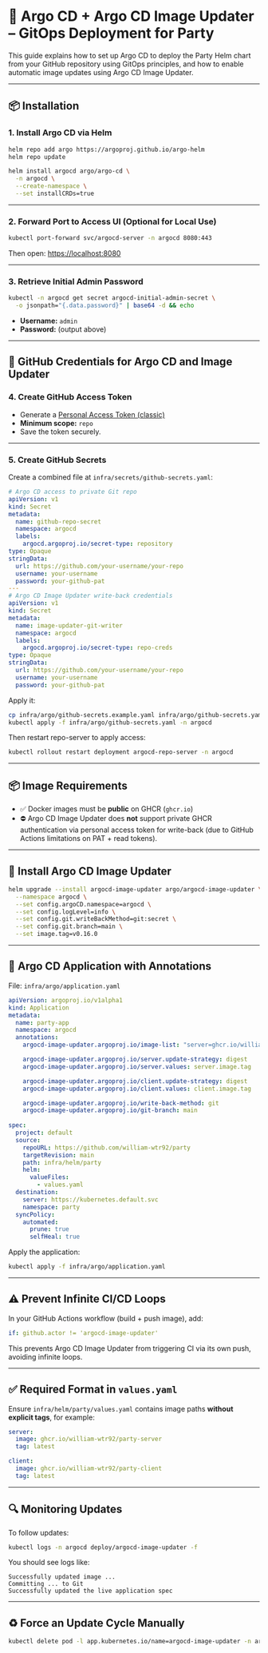 # 🚀 Argo CD + Argo CD Image Updater – GitOps Deployment for Party

This guide explains how to set up Argo CD to deploy the Party Helm chart from your GitHub repository using GitOps principles, and how to enable automatic image updates using Argo CD Image Updater.

---

## 📦 Installation

### 1. Install Argo CD via Helm

```bash
helm repo add argo https://argoproj.github.io/argo-helm
helm repo update

helm install argocd argo/argo-cd \
  -n argocd \
  --create-namespace \
  --set installCRDs=true
```

---

### 2. Forward Port to Access UI (Optional for Local Use)

```bash
kubectl port-forward svc/argocd-server -n argocd 8080:443
```
Then open: [https://localhost:8080](https://localhost:8080)

---

### 3. Retrieve Initial Admin Password

```bash
kubectl -n argocd get secret argocd-initial-admin-secret \
  -o jsonpath="{.data.password}" | base64 -d && echo
```
- **Username:** `admin`
- **Password:** (output above)

---

## 🔐 GitHub Credentials for Argo CD and Image Updater

### 4. Create GitHub Access Token

- Generate a [Personal Access Token (classic)](https://github.com/settings/tokens)
- **Minimum scope:** `repo`
- Save the token securely.

---

### 5. Create GitHub Secrets

Create a combined file at `infra/secrets/github-secrets.yaml`:

```yaml
# Argo CD access to private Git repo
apiVersion: v1
kind: Secret
metadata:
  name: github-repo-secret
  namespace: argocd
  labels:
    argocd.argoproj.io/secret-type: repository
type: Opaque
stringData:
  url: https://github.com/your-username/your-repo
  username: your-username
  password: your-github-pat
---
# Argo CD Image Updater write-back credentials
apiVersion: v1
kind: Secret
metadata:
  name: image-updater-git-writer
  namespace: argocd
  labels:
    argocd.argoproj.io/secret-type: repo-creds
type: Opaque
stringData:
  url: https://github.com/your-username/your-repo
  username: your-username
  password: your-github-pat
```

Apply it:

```bash
cp infra/argo/github-secrets.example.yaml infra/argo/github-secrets.yaml
kubectl apply -f infra/argo/github-secrets.yaml -n argocd
```

Then restart repo-server to apply access:

```bash
kubectl rollout restart deployment argocd-repo-server -n argocd
```

---

## 📦 Image Requirements

- ✅ Docker images must be **public** on GHCR (`ghcr.io`)
- ⛔ Argo CD Image Updater does **not** support private GHCR authentication via personal access token for write-back (due to GitHub Actions limitations on PAT + read tokens).

---

## 🔁 Install Argo CD Image Updater

```bash
helm upgrade --install argocd-image-updater argo/argocd-image-updater \
  --namespace argocd \
  --set config.argoCD.namespace=argocd \
  --set config.logLevel=info \
  --set config.git.writeBackMethod=git:secret \
  --set config.git.branch=main \
  --set image.tag=v0.16.0
```

---

## 🔧 Argo CD Application with Annotations

File: `infra/argo/application.yaml`

```yaml
apiVersion: argoproj.io/v1alpha1
kind: Application
metadata:
  name: party-app
  namespace: argocd
  annotations:
    argocd-image-updater.argoproj.io/image-list: "server=ghcr.io/william-wtr92/party-server:latest,client=ghcr.io/william-wtr92/party-client:latest"

    argocd-image-updater.argoproj.io/server.update-strategy: digest
    argocd-image-updater.argoproj.io/server.values: server.image.tag

    argocd-image-updater.argoproj.io/client.update-strategy: digest
    argocd-image-updater.argoproj.io/client.values: client.image.tag

    argocd-image-updater.argoproj.io/write-back-method: git
    argocd-image-updater.argoproj.io/git-branch: main
    
spec:
  project: default
  source:
    repoURL: https://github.com/william-wtr92/party
    targetRevision: main
    path: infra/helm/party
    helm:
      valueFiles:
        - values.yaml
  destination:
    server: https://kubernetes.default.svc
    namespace: party
  syncPolicy:
    automated:
      prune: true
      selfHeal: true

```

Apply the application:

```bash
kubectl apply -f infra/argo/application.yaml
```

---

## ⚠️ Prevent Infinite CI/CD Loops

In your GitHub Actions workflow (build + push image), add:

```yaml
if: github.actor != 'argocd-image-updater'
```

This prevents Argo CD Image Updater from triggering CI via its own push, avoiding infinite loops.

---

## ✅ Required Format in `values.yaml`

Ensure `infra/helm/party/values.yaml` contains image paths **without explicit tags**, for example:

```yaml
server:
  image: ghcr.io/william-wtr92/party-server
  tag: latest

client:
  image: ghcr.io/william-wtr92/party-client
  tag: latest
```

---

## 🔍 Monitoring Updates

To follow updates:

```bash
kubectl logs -n argocd deploy/argocd-image-updater -f
```

You should see logs like:

```
Successfully updated image ...
Committing ... to Git
Successfully updated the live application spec
```

---

## ♻️ Force an Update Cycle Manually

```bash
kubectl delete pod -l app.kubernetes.io/name=argocd-image-updater -n argocd
```
